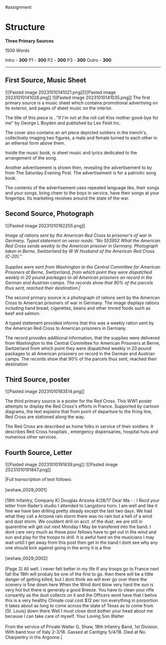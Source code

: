 #assignment 
# Structure

**Three Primary Sources**

1500 Words

Intro - **300**
P1 - **300**
P2 - **300**
P3 - **300**
Outro - **300**

--------

## First Source, Music Sheet
![[Pasted image 20231010141021.png]]![[Pasted image 20231010141028.png]] ![[Pasted image 20231010141035.png]]
The first primary source is a music sheet which contains promotional advertising on its exterior, and pages of sheet music on the interior. 

The title of this piece is , "If I'm not at the roll call Kiss mother good-bye for me" by George L Boyden and published by Leo Feist Inc. 

The cover also contains an art piece depicted soldiers in the trench's, collectively imaging two figures, a male and female turned to each other in an ethereal form above them.

Inside the music book, is sheet music and lyrics dedicated to the arrangement of the song.

Another advertisement is shown then, revealing the advertisement to by from The Saturday Evening Post. The advertisement is for a patriotic song book.

The contents of the advertisement uses repeated language like, their songs and your songs, bring cheer to the boys in service, have their songs at your fingertips. Its marketing revolves around the state of the war.

## Second Source, Photograph

![[Pasted image 20231010182255.png]]

*Image of rations sent by the American Red Cross to prisoner's of war in Germany. Typed statement on verso reads: "No 553952 What the American Red Cross sends weekly to the American prisoner in Germany. Photograph taken in Berne, Switzerland by W W Husband of the American Red Cross. (C-20)."  <br>  <br>Supplies were sent from Washington to the Central Committee for American Prisoners at Berne, Switzerland, from which point they were dispatched weekly in 20 pound packages to all American prisoners on record in the German and Austrian camps. The records show that 90% of the parcels thus sent, reached their destination.|*

The second primary source is a photograph of rations sent by the American Cross to American prisoners of war in Germany. The image displays rations including hand bread, cigarettes, beans and other tinned foods such as beef and salmon. 

A typed statement provided informs that this was a weekly ration sent by the American Red Cross to American prisoners in Germany. 

The record provides additional information, that the supplies were delivered from Washington to the Central Committee for American Prisoners at Berne, Switzerland from which point they were dispatched weekly in 20 pound packages to all American prisoners on record in the German and Austrian camps. The records show that 90% of the parcels thus sent, reached their destination

## Third Source, poster

![[Pasted image 20231010183514.png]]

The third primary source is a poster for the Red Cross. This WW1 poster attempts to display the Red Cross's efforts in France. Supported by cartoon diagrams, the text explains that from point of departure to the firing line, Red Cross are stationed along the way. 

The Red Cross are described as home folks in service of their soldiers. It describes Red Cross hospitals , emergency dispensaries, hospital huts and numerous other services. 

## Fourth Source, Letter
![[Pasted image 20231010191839.png]]
![[Pasted image 20231010191847.png]]


|Full transcription of text follows:  <br>  <br>[wshaw_0029_0001]  <br>  <br>[18th Infantry, Company K] Douglas Arizona 4/28/17 Dear Ma - : I Recd your letter from Rader’s studio I attended to Langstons horn. I am well and like it fine we have ben drilling pretty steady except the last two days. We had what they call a Arizona rain storm there was no rain but a hell of a wind and dust storm. We couldent drill on acct. of the dust. we are still in quarentine will get out next Monday I May be transfered into the band. I dont care very much as these poor fellows have to get out in the wind and sun and play for the troops to drill. It is awful hard on the musicians I may wait untill I get away from this post then get in the band I dont see why any one should kick against going in the army it is a fine  <br>  <br>[wshaw_0029_0002]  <br>  <br>[Page 3] All well. I never felt better in my life If any troops go to France next fall the 18th will probaly be one of the first to go. then there will be a little danger of getting killed, but I dont think we will ever go over there the scenery is fine down here When the Wind dont blow very hard the sun is very hot but there is generaly a good Breeze. You have to clean your rifle consantly as the dust collects on it and the Officers wont have that I belive this is a very healthy Climate coal cost $12 per ton everything in porportion it takes about as long to come across the state of Texas as to come from [St. Louis] down there Well I must close dont bother your head about me because I can take care of myself. Your Loving Son Walter  <br>  <br>From the service of Private Walter G. Shaw, 18th Infantry Band, 1st Division. With band tour of Italy 2-3/18. Gassed at Cantigny 5/4/18. Died at No. Charpentry in the Argonne.|